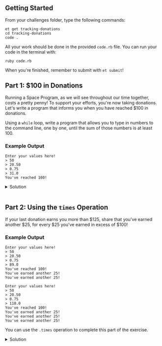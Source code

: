 ## Getting Started
From your challenges folder, type the following commands:

```no-highlight
et get tracking-donations  
cd tracking-donations  
code . 
```  

All your work should be done in the provided `code.rb` file. You can run your code in the terminal with:

```no-highlight
ruby code.rb
```   
When you're finished, remember to submit with `et submit`!

## Part 1: $100 in Donations

Running a Space Program, as we will see throughout our time together, costs a pretty penny! To support your efforts, you're now taking donations. Let's write a program that informs you when you have reached $100 in donations.

Using a `while` loop, write a program that allows you to type in numbers to the command line, one by one, until the sum of those numbers is at least 100.

### Example Output

```no-highlight
Enter your values here!
> 50
> 20.50
> 0.75
> 31.0
You've reached 100!
```

<details>
<summary>Solution</summary>
<p>

```ruby
puts "Enter your values here!"

total = 0.0
while total < 100 do
  print "> "
  input = gets.chomp.to_f
  total = total + input
end

puts "You've reached 100!"
```

</p>
</details>

<br/>

## Part 2: Using the `times` Operation

If your last donation earns you more than $125, share that you've earned another $25, for every $25 you've earned in excess of $100!

### Example Output

```no-highlight
Enter your values here!
> 50
> 20.50
> 0.75
> 89.0
You've reached 100!
You've earned another 25!
You've earned another 25!
```

```no-highlight
Enter your values here!
> 50
> 20.50
> 0.75
> 110.0
You've reached 100!
You've earned another 25!
You've earned another 25!
You've earned another 25!
```

You can use the `.times` operation to complete this part of the exercise.

<details>
  <summary>Solution</summary>
  <p>

  ```ruby
  puts "Enter your values here!"

  total = 0.0
  while total < 100 do
    print "> "
    input = gets.chomp.to_f
    total = total + input
  end

  puts "You've reached 100!"

  if total >= 125
    twenty_five_mores = ((total - 100) / 25).to_i
    twenty_five_mores.times do
      puts "You've earned another 25!"
    end
  end
  ```

  </p>
</details>

<br/>
